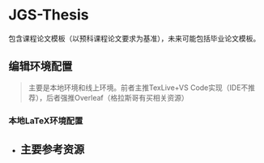 # JGS-Thesis
包含课程论文模板（以预科课程论文要求为基准），未来可能包括毕业论文模板。
## 编辑环境配置
> 主要是本地环境和线上环境。前者主推TexLive+VS Code实现（IDE不推荐），后者强推Overleaf（格拉斯哥有买相关资源）

### 本地LaTeX环境配置
- 主要参考资源
  - 

